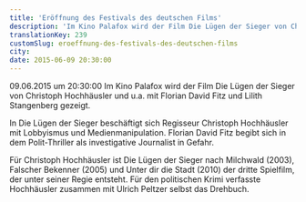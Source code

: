 ```yaml
---
title: 'Eröffnung des Festivals des deutschen Films'
description: 'Im Kino Palafox wird der Film Die Lügen der Sieger von Christoph Hochhäusler und u.a. mit Florian David Fitz und Lilith Stangenberg gezeigt.'
translationKey: 239
customSlug: eroeffnung-des-festivals-des-deutschen-films
city:
date: 2015-06-09 20:30:00
---
```


09.06.2015 um 20:30:00 Im Kino Palafox wird der Film Die Lügen der Sieger von Christoph Hochhäusler und u.a. mit Florian David Fitz und Lilith Stangenberg gezeigt.

In Die Lügen der Sieger beschäftigt sich Regisseur Christoph Hochhäusler mit Lobbyismus und Medienmanipulation. Florian David Fitz begibt sich in dem Polit-Thriller als investigative Journalist in Gefahr.

Für Christoph Hochhäusler ist Die Lügen der Sieger nach Milchwald (2003), Falscher Bekenner (2005) und Unter dir die Stadt (2010) der dritte Spielfilm, der unter seiner Regie entsteht. Für den politischen Krimi verfasste Hochhäusler zusammen mit Ulrich Peltzer selbst das Drehbuch.
